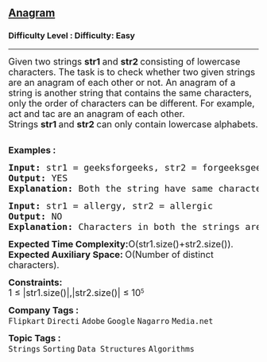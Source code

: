<h2><a href="https://www.geeksforgeeks.org/problems/anagram-1587115620/1">Anagram</a></h2><h3>Difficulty Level : Difficulty: Easy</h3><hr><div class="problems_problem_content__Xm_eO"><p><span style="font-size: 18px;">Given two strings <strong>str1 </strong>and <strong>str2 </strong>consisting of lowercase characters. The task is to check whether two given strings are an anagram of each other or not. An anagram of a string is another string that contains the same characters, only the order of characters can be different. For example, act and tac are an anagram of each other. Strings&nbsp;<strong>str1&nbsp;</strong>and&nbsp;<strong>str2</strong><strong>&nbsp;</strong>can only contain lowercase alphabets.</span></p>
<p><br><span style="font-size: 18px;"><strong>Examples :</strong></span></p>
<pre><span style="font-size: 18px;"><strong>Input: </strong>str1 = geeksforgeeks, str2 = forgeeksgeeks
<strong>Output: </strong>YES
<strong>Explanation: </strong>Both the string have same characters with same frequency. So, they are anagrams.</span></pre>
<pre><span style="font-size: 18px;"><strong>Input: </strong>str1 = allergy, str2 = allergic
<strong>Output: </strong>NO
<strong>Explanation: </strong>Characters in both the strings are not same, so they are not anagrams.</span></pre>
<p><span style="font-size: 18px;"><strong>Expected Time Complexity:</strong>O(str1.size()+str2.size()).<br><strong>Expected Auxiliary Space:&nbsp;</strong>O(Number of distinct characters).</span></p>
<p><span style="font-size: 18px;"><strong>Constraints:</strong><br>1 ≤ |</span><span style="font-size: 18px;">str1.size()|,|str2.size()|</span><span style="font-size: 18px;">&nbsp;≤ 10</span><sup>5</sup></p></div><p><span style=font-size:18px><strong>Company Tags : </strong><br><code>Flipkart</code>&nbsp;<code>Directi</code>&nbsp;<code>Adobe</code>&nbsp;<code>Google</code>&nbsp;<code>Nagarro</code>&nbsp;<code>Media.net</code>&nbsp;<br><p><span style=font-size:18px><strong>Topic Tags : </strong><br><code>Strings</code>&nbsp;<code>Sorting</code>&nbsp;<code>Data Structures</code>&nbsp;<code>Algorithms</code>&nbsp;